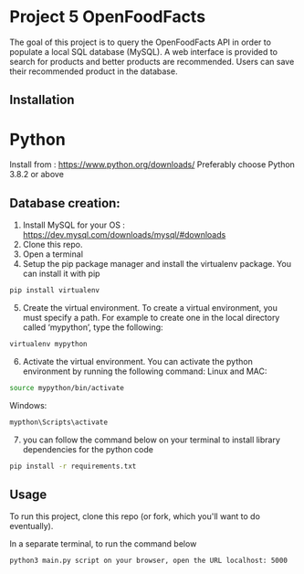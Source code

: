 # Project 5 OpenFoodFacts

The goal of this project is to query the OpenFoodFacts API in order to populate a local SQL database (MySQL). A web interface is provided to search for products and better products are recommended. Users can save their recommended  product in the database. 


## Installation
# Python 
Install from : https://www.python.org/downloads/
Preferably choose Python 3.8.2 or above 


## Database creation:

1. Install MySQL for your OS : https://dev.mysql.com/downloads/mysql/#downloads
2. Clone this repo.
3. Open a terminal
4. Setup the pip package manager and install the virtualenv package. You can install it with pip
```bash
pip install virtualenv
```
5. Create the virtual environment. To create a virtual environment, you must specify a path. For example to create one in the local directory called ‘mypython’, type the following:
```bash
virtualenv mypython
```
6. Activate the virtual environment. You can activate the python environment by running the following command:
Linux and MAC:
```bash
source mypython/bin/activate
```
Windows:
```bash
mypthon\Scripts\activate
```
7. you can follow the command below on your terminal to install library dependencies for the python code

```bash
pip install -r requirements.txt
```
## Usage

To run this project, clone this repo (or fork, which you'll want to do eventually).

In a separate terminal, to run the command below

```bash
python3 main.py script on your browser, open the URL localhost: 5000
```
